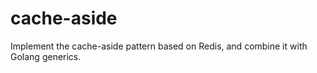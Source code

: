 # cache-aside
Implement the cache-aside pattern based on Redis, and combine it with Golang generics.
